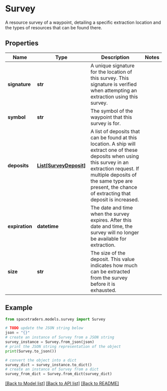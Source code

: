 # Survey

A resource survey of a waypoint, detailing a specific extraction location and the types of resources that can be found there.

## Properties

Name | Type | Description | Notes
------------ | ------------- | ------------- | -------------
**signature** | **str** | A unique signature for the location of this survey. This signature is verified when attempting an extraction using this survey. | 
**symbol** | **str** | The symbol of the waypoint that this survey is for. | 
**deposits** | [**List[SurveyDeposit]**](SurveyDeposit.md) | A list of deposits that can be found at this location. A ship will extract one of these deposits when using this survey in an extraction request. If multiple deposits of the same type are present, the chance of extracting that deposit is increased. | 
**expiration** | **datetime** | The date and time when the survey expires. After this date and time, the survey will no longer be available for extraction. | 
**size** | **str** | The size of the deposit. This value indicates how much can be extracted from the survey before it is exhausted. | 

## Example

```python
from spacetraders.models.survey import Survey

# TODO update the JSON string below
json = "{}"
# create an instance of Survey from a JSON string
survey_instance = Survey.from_json(json)
# print the JSON string representation of the object
print(Survey.to_json())

# convert the object into a dict
survey_dict = survey_instance.to_dict()
# create an instance of Survey from a dict
survey_from_dict = Survey.from_dict(survey_dict)
```
[[Back to Model list]](../README.md#documentation-for-models) [[Back to API list]](../README.md#documentation-for-api-endpoints) [[Back to README]](../README.md)


